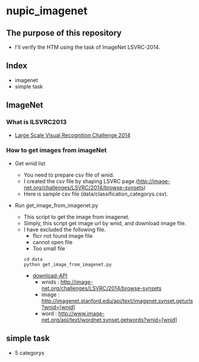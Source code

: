 nupic_imagenet
====

## The purpose of this repository
+ I'll verify the HTM using the task of ImageNet LSVRC-2014.

## Index
+ imagenet
+ simple task

## ImageNet
### What is ILSVRC2013
+ [Large Scale Visual Recognition Challenge 2014](http://www.image-net.org/challenges/LSVRC/2014/)

### How to get images from imageNet
+ Get wnid list
  + You need to prepare csv file of wnid. 
  + I created the csv file by shaping LSVRC page.(http://image-net.org/challenges/LSVRC/2014/browse-synsets)
  + Here is sample csv file (data/classification_categorys.csv).

+ Run get_image_from_imagenet.py
  + This script to get the image from imagenet.
  + Simply, this script get image url by wnid, and download image file.
  + I have excluded the following file.
    + flicr not found image file
    + cannot open file
    + Too small file
    ```
    cd data
    python get_image_from_imagenet.py
    ```
    + [download-API](http://www.image-net.org/download-API)
      + wnids : http://image-net.org/challenges/LSVRC/2014/browse-synsets
      + image : http://imagenet.stanford.edu/api/text/imagenet.synset.geturls?wnid=[wnid]
      + word  : http://www.image-net.org/api/text/wordnet.synset.getwords?wnid=[wnid]

## simple task
+ 5 categorys


